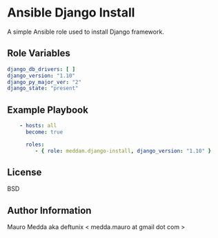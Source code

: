 Ansible Django Install
======================

A simple Ansible role used to install Django framework.

Role Variables
--------------

```yaml
django_db_drivers: [ ] 
django_version: "1.10"
django_py_major_ver: "2"
django_state: "present"
```


Example Playbook
----------------

```yaml
    - hosts: all
      become: true

      roles:
         - { role: meddam.django-install, django_version: "1.10" }
```

License
-------

BSD

Author Information
------------------

Mauro Medda aka deftunix < medda.mauro at gmail dot com >
